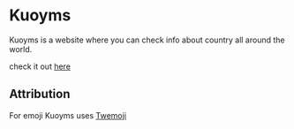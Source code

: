 # Kuoyms
Kuoyms is a website where you can check info about country all around the world.

check it out [here](https://kuoyms.vercel.app)
## Attribution
For emoji Kuoyms uses [Twemoji](https://twemoji.twitter.com)
